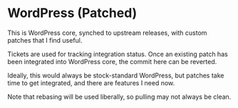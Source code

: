 # WordPress (Patched)

This is WordPress core, synched to upstream releases, with custom patches that I
find useful.

Tickets are used for tracking integration status. Once an existing patch has
been integrated into WordPress core, the commit here can be reverted.

Ideally, this would always be stock-standard WordPress, but patches take time to
get integrated, and there are features I need now.

Note that rebasing will be used liberally, so pulling may not always be clean.
